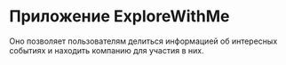 # Приложение ExploreWithMe

Оно позволяет пользователям делиться информацией об интересных событиях и находить компанию для участия в них.
